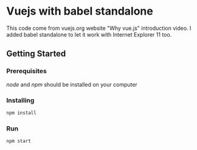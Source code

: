 # Vuejs with babel standalone

This code come from vuejs.org website "Why vue.js" introduction video. I added babel standalone to let it work with Internet Explorer 11 too.

## Getting Started

### Prerequisites

*node* and *npm* should be installed on your computer


### Installing

```bash
npm install 

```
### Run

```
npm start
```